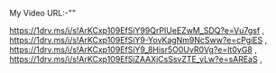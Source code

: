 My Video URL:-""

https://1drv.ms/i/s!ArKCxp109EfSiY99QrPIUeEZwM_SDQ?e=Vu7gsf ,
https://1drv.ms/i/s!ArKCxp109EfSiY9-YovKagNm9NcSww?e=cPgiES ,
https://1drv.ms/i/s!ArKCxp109EfSiY9_8Hisr5O0UvR0Vg?e=lt0yG8 ,
https://1drv.ms/i/s!ArKCxp109EfSiZAAXjCsSsvZTE_yLw?e=sAREaS ,